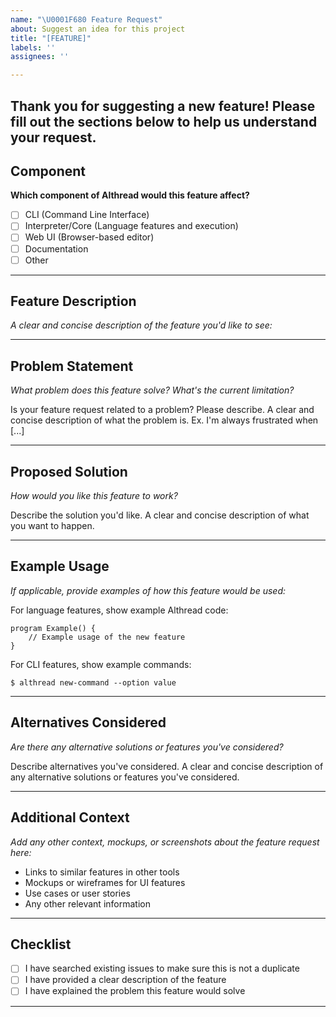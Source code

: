 ```yaml
---
name: "\U0001F680 Feature Request"
about: Suggest an idea for this project
title: "[FEATURE]"
labels: ''
assignees: ''

---
```


Thank you for suggesting a new feature! Please fill out the sections below to help us understand your request.
---

## Component

**Which component of Althread would this feature affect?**

- [ ] CLI (Command Line Interface)
- [ ] Interpreter/Core (Language features and execution)
- [ ] Web UI (Browser-based editor)
- [ ] Documentation
- [ ] Other

---

## Feature Description

_A clear and concise description of the feature you'd like to see:_

---

## Problem Statement

_What problem does this feature solve? What's the current limitation?_

Is your feature request related to a problem? Please describe.
A clear and concise description of what the problem is. Ex. I'm always frustrated when [...]

---

## Proposed Solution

_How would you like this feature to work?_

Describe the solution you'd like.
A clear and concise description of what you want to happen.

---

## Example Usage

_If applicable, provide examples of how this feature would be used:_

For language features, show example Althread code:

```althread
program Example() {
    // Example usage of the new feature
}
```

For CLI features, show example commands:

```
$ althread new-command --option value
```

---

## Alternatives Considered

_Are there any alternative solutions or features you've considered?_

Describe alternatives you've considered.
A clear and concise description of any alternative solutions or features you've considered.

---

## Additional Context

_Add any other context, mockups, or screenshots about the feature request here:_

- Links to similar features in other tools
- Mockups or wireframes for UI features
- Use cases or user stories
- Any other relevant information

---

## Checklist

- [ ] I have searched existing issues to make sure this is not a duplicate
- [ ] I have provided a clear description of the feature
- [ ] I have explained the problem this feature would solve

---
